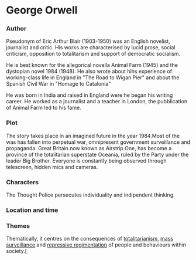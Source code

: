 # George Orwell

### Author 
Pseudonym of Eric Arthur Blair (1903-1950) was an English novelist, journalist and critic. His works are characterised by lucid prose, social criticism, opposition to totalitarism and support of democratic socialism. 

He is best known for the allegorical novella Animal Farm (1945) and the dystopian novel 1984 (1948). He also wrote about hihs experience of working-class life in England in "The Road to Wigan Pier" and about the Spanish Civil War in "Homage to Catalonia"

He was born in India and raised in England were he began his writing career. He worked as a journalist and a teacher in London, the pubblication of Animal Farm led to his fame. 

### Plot
The story takes place in an imagined future in the year 1984.Most of the was has fallen into perpetual war, omnipresent government surveillance and propaganda. Great Britain now known as Airstrip One, has become a province of the totalitarian superstate Oceania, ruled by the Party under the leader Big Brother. Everyone is constantly being observed through telescreen, hidden mics and cameras. 




### Characters
The Thought Police persecutes individuality and indipendent thinking. 

### Location and time
### Themes 
Thematically, it centres on the consequences of [totalitarianism](https://en.wikipedia.org/wiki/Totalitarianism "Totalitarianism"), [mass surveillance](https://en.wikipedia.org/wiki/Mass_surveillance "Mass surveillance") and [repressive regimentation](https://en.wikipedia.org/wiki/Brainwashing "Brainwashing") of people and behaviours within society.[[](https://en.wikipedia.org/wiki/Nineteen_Eighty-Four#cite_note-BenetReader-2)

